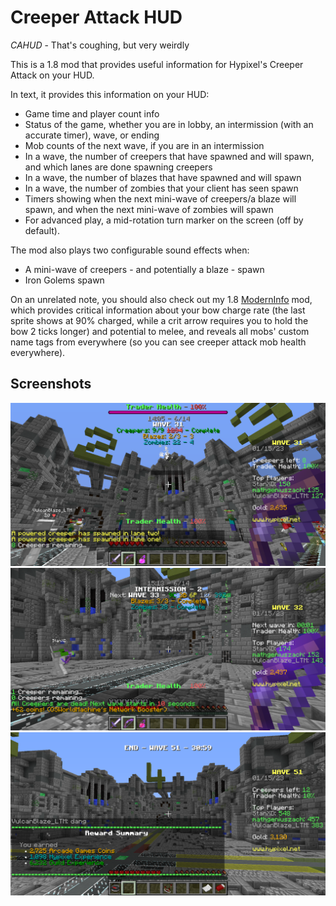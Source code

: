 # Creeper Attack HUD

*CAHUD* - That's coughing, but very weirdly

This is a 1.8 mod that provides useful information for Hypixel's Creeper Attack on your HUD.

In text, it provides this information on your HUD:
- Game time and player count info
- Status of the game, whether you are in lobby, an intermission (with an accurate timer), wave, or ending
- Mob counts of the next wave, if you are in an intermission
- In a wave, the number of creepers that have spawned and will spawn, and which lanes are done spawning creepers
- In a wave, the number of blazes that have spawned and will spawn
- In a wave, the number of zombies that your client has seen spawn
- Timers showing when the next mini-wave of creepers/a blaze will spawn, and when the next mini-wave of zombies will spawn
- For advanced play, a mid-rotation turn marker on the screen (off by default).

The mod also plays two configurable sound effects when:
- A mini-wave of creepers - and potentially a blaze - spawn
- Iron Golems spawn

On an unrelated note, you should also check out my 1.8 [ModernInfo](https://github.com/xMGZx/ModernInfo) mod, which provides critical information about your bow charge rate (the last sprite shows at 90% charged, while a crit arrow requires you to hold the bow 2 ticks longer) and potential to melee, and reveals all mobs' custom name tags from everywhere (so you can see creeper attack mob health everywhere).

## Screenshots

![wave](screenshots/wave.png)
![intermission](screenshots/intermission.png)
![end](screenshots/end.png)
